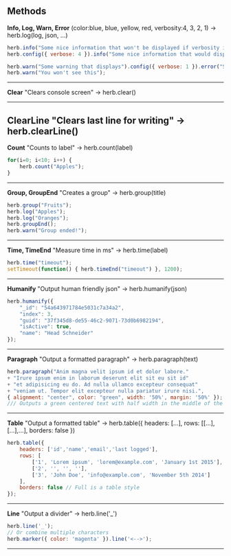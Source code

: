 
## Methods

**Info, Log, Warn, Error** (color:blue, blue, yellow, red, verbosity:4, 3, 2, 1) -> herb.log(log, json, ...)
```javascript
herb.info("Some nice information that won't be displayed if verbosity is below 4");
herb.config({ verbose: 4 }).info("Some nice information that would display when verbosity is 4 or above");

herb.warn("Some warning that displays").config({ verbose: 1 }).error("Switch to errors only mode");
herb.warn("You won't see this");
```

---------------
**Clear** "Clears console screen" -> herb.clear()

---------------

**ClearLine** "Clears last line for writing" -> herb.clearLine()
---------------

**Count** "Counts to label" -> herb.count(label)
```javascript
for(i=0; i<10; i++) {
	herb.count("Apples");
}
```

---------------
**Group, GroupEnd** "Creates a group" -> herb.group(title)
```javascript
herb.group("Fruits");
herb.log("Apples");
herb.log("Oranges");
herb.groupEnd();
herb.warn("Group ended!");
```
---------------
**Time, TimeEnd** "Measure time in ms" -> herb.time(label)
```javascript
herb.time("timeout");
setTimeout(function() { herb.timeEnd("timeout") }, 1200);
```

---------------

**Humanify** "Output human friendly json" -> herb.humanify(json)
```javascript
herb.humanify({
	"_id": "54a643971784e5031c7a34a2",
	"index": 3,
	"guid": "37f345d8-de55-46c2-9071-73d0b6982194",
	"isActive": true,
	"name": "Head Schneider"
});
```

---------------

**Paragraph** "Output a formatted paragraph" -> herb.paragraph(text)
```javascript
herb.paragraph("Anim magna velit ipsum id et dolor labore."
+ "Irure ipsum enim in laborum deserunt elit sit eu sit id"
+ "et adipisicing eu do. Ad nulla ullamco excepteur consequat"
+ "veniam ut. Tempor elit excepteur nulla pariatur irure nisi.",
{ alignment: "center", color: "green", width: '50%', margin: '50%' });
/// Outputs a green centered text with half width in the middle of the screen
```

---------------

**Table** "Output a formatted table" -> herb.table({ headers: [...], rows: [[...],[...],...], borders: false })
```javascript
herb.table({
	headers: ['id','name','email','last logged'],
	rows: [
		['1', 'Lorem ipsum', 'lorem@example.com', 'January 1st 2015'],
		['2', '', '', ''],
		['3', 'John Doe', 'info@example.com', 'November 5th 2014']
	],
	borders: false // Full is a table style
});
```

---------------

**Line** "Output a divider" -> herb.line('_')
```javascript
herb.line('_');
// Or combine multiple characters
herb.marker({ color: 'magenta' }).line('<-->');
```
---------------
